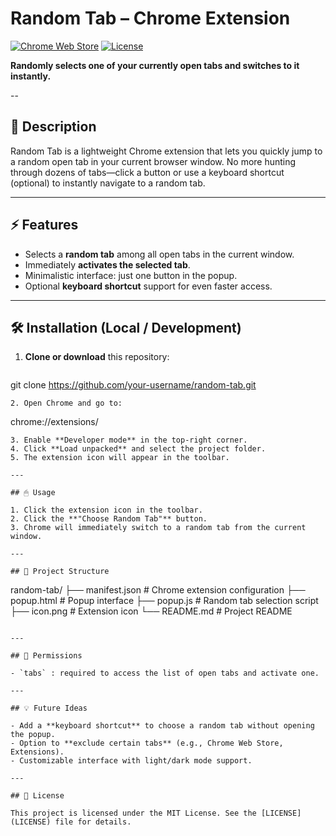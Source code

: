 # Random Tab – Chrome Extension

[![Chrome Web Store](https://img.shields.io/badge/Chrome-Web_Store-blue?logo=google-chrome)](https://chrome.google.com/webstore/)
[![License](https://img.shields.io/badge/License-MIT-green)](LICENSE)

**Randomly selects one of your currently open tabs and switches to it instantly.**

--

## 📌 Description

Random Tab is a lightweight Chrome extension that lets you quickly jump to a random open tab in your current browser window. No more hunting through dozens of tabs—click a button or use a keyboard shortcut (optional) to instantly navigate to a random tab.

---

## ⚡ Features

- Selects a **random tab** among all open tabs in the current window.
- Immediately **activates the selected tab**.
- Minimalistic interface: just one button in the popup.
- Optional **keyboard shortcut** support for even faster access.

---

## 🛠 Installation (Local / Development)

1. **Clone or download** this repository:
   ```bash
git clone https://github.com/your-username/random-tab.git
```
2. Open Chrome and go to:
   ```
chrome://extensions/
```
3. Enable **Developer mode** in the top-right corner.
4. Click **Load unpacked** and select the project folder.
5. The extension icon will appear in the toolbar.

---

## 🖱 Usage

1. Click the extension icon in the toolbar.
2. Click the **"Choose Random Tab"** button.
3. Chrome will immediately switch to a random tab from the current window.

---

## 📂 Project Structure

```
random-tab/
├── manifest.json       # Chrome extension configuration
├── popup.html          # Popup interface
├── popup.js            # Random tab selection script
├── icon.png            # Extension icon
└── README.md           # Project README
```

---

## 📌 Permissions

- `tabs` : required to access the list of open tabs and activate one.

---

## 💡 Future Ideas

- Add a **keyboard shortcut** to choose a random tab without opening the popup.
- Option to **exclude certain tabs** (e.g., Chrome Web Store, Extensions).
- Customizable interface with light/dark mode support.

---

## 📄 License

This project is licensed under the MIT License. See the [LICENSE](LICENSE) file for details.

